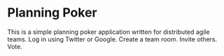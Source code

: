 # Planning Poker

This is a simple planning poker application written for distributed agile teams. Log in using 
Twitter or Google. Create a team room. Invite others. Vote.

